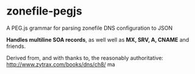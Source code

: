 # zonefile-pegjs

A PEG.js grammar for parsing zonefile DNS configuration to JSON

**Handles multiline SOA records**, as well well as **MX, SRV, A, CNAME** and friends.

Derived from, and with thanks to, the reasonably authoritative: http://www.zytrax.com/books/dns/ch8/
ma
